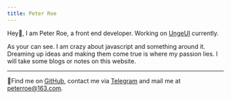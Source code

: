 ```yaml
---
title: Peter Roe
---
```


<ClientOnly>
  <Plum/>
</ClientOnly>

Hey👋, I am Peter Roe, a front end developer. Working on [UngeUI](https://github.com/UngeUI/ungeui) currently.

As your can see. I am crazy about javascript and something around it. Dreaming up ideas and making them come true is where my passion lies. I will take some blogs or notes on this website.

***

🧐Find me on [GitHub](https://github.com/peterroe), contact me via [Telegram](https://t.me/peterroe) and mail me at [peterroe@163.com](mailto:peterroe@163.com).